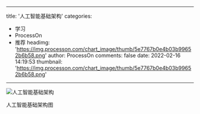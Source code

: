 
---
title: '人工智能基础架构'
categories: 
 - 学习
 - ProcessOn
 - 推荐
headimg: 'https://img.processon.com/chart_image/thumb/5e7767b0e4b03b99652b6b58.png'
author: ProcessOn
comments: false
date: 2022-02-16 14:19:53
thumbnail: 'https://img.processon.com/chart_image/thumb/5e7767b0e4b03b99652b6b58.png'
---

<div>   
<img class="thumb" alt="人工智能基础架构" src="https://img.processon.com/chart_image/thumb/5e7767b0e4b03b99652b6b58.png" referrerpolicy="no-referrer">
<p>人工智能基础架构图</p>  
</div>
            